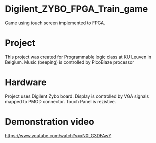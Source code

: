 # Digilent_ZYBO_FPGA_Train_game
Game using touch screen implemented to FPGA.

# Project
This project was created for Programmable logic class at KU Leuven in Belgium.
Music (beeping) is controlled by PicoBlaze processor

# Hardware
Project uses Digilent Zybo board. Display is controlled by VGA signals mapped to PMOD connector. Touch Panel is rezistive.

# Demonstration video
https://www.youtube.com/watch?v=xN0LG3DFAwY
